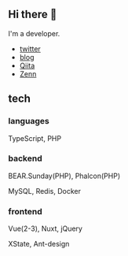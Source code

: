 ## Hi there 👋

I'm a developer.

- [twitter](https://twitter.com/shotanue)
- [blog](https://shotanue.hatenablog.com/)
- [Qiita](https://qiita.com/shotanue)
- [Zenn](https://zenn.dev/shotanue)


## tech
### languages
TypeScript, PHP

### backend

BEAR.Sunday(PHP), Phalcon(PHP)

MySQL, Redis, Docker

### frontend
Vue(2-3), Nuxt, jQuery

XState, Ant-design


